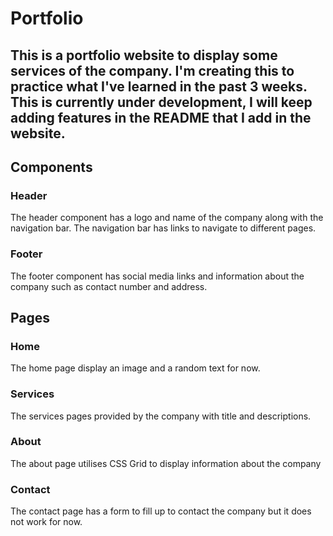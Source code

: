 # Portfolio

## This is a portfolio website to display some services of the company. I'm creating this to practice what I've learned in the past 3 weeks. This is currently under development, I will keep adding features in the README that I add in the website.

## Components

### Header
The header component has a logo and name of the company along with the navigation bar. The navigation bar has links to navigate to different pages.

### Footer
The footer component has social media links and information about the company such as contact number and address.

## Pages

### Home
The home page display an image and a random text for now.

### Services
The services pages provided by the company with title and descriptions.

### About
The about page utilises CSS Grid to display information about the company

### Contact
The contact page has a form to fill up to contact the company but it does not work for now.